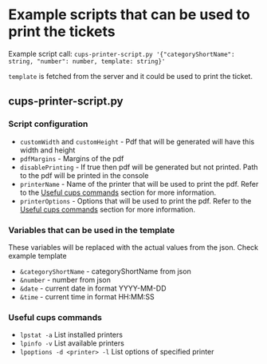 # Example scripts that can be used to print the tickets

Example script call: ```cups-printer-script.py '{"categoryShortName": string, "number": number, template: string}'```

```template``` is fetched from the server and it could be used to print the ticket.


## cups-printer-script.py

### Script configuration

- ```customWidth``` and ```customHeight``` - Pdf that will be generated will have this width and height
- ```pdfMargins``` - Margins of the pdf
- ```disablePrinting``` - If true then pdf will be generated but not printed. Path to the pdf will be printed in the console
- ```printerName``` - Name of the printer that will be used to print the pdf. Refer to the [Useful cups commands](#useful-cups-commands) section for more information.
- ```printerOptions``` - Options that will be used to print the pdf. Refer to the [Useful cups commands](#useful-cups-commands) section for more information.

### Variables that can be used in the template

These variables will be replaced with the actual values from the json. Check example template

- ```&categoryShortName``` - categoryShortName from json
- ```&number``` - number from json
- ```&date``` - current date in format YYYY-MM-DD
- ```&time``` - current time in format HH:MM:SS

### Useful cups commands

- ```lpstat -a``` List installed printers
- ```lpinfo -v``` List available printers
- ```lpoptions -d <printer> -l``` List options of specified printer
